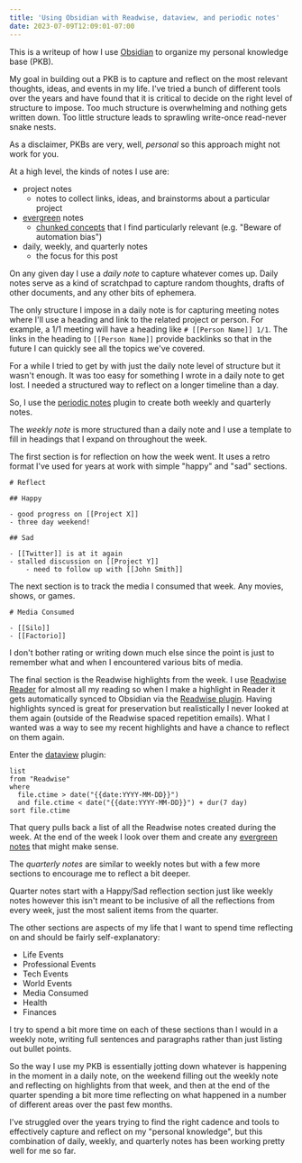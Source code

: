 ```yaml
---
title: 'Using Obsidian with Readwise, dataview, and periodic notes'
date: 2023-07-09T12:09:01-07:00
---
```


This is a writeup of how I use [Obsidian](https://obsidian.md/) to organize my personal knowledge base (PKB).

My goal in building out a PKB is to capture and reflect on the most relevant thoughts, ideas, and events in my life. I've tried a bunch of different tools over the years and have found that it is critical to decide on the right level of structure to impose. Too much structure is overwhelming and nothing gets written down. Too little structure leads to sprawling write-once read-never snake nests.

As a disclaimer, PKBs are very, well, _personal_ so this approach might not work for you.

At a high level, the kinds of notes I use are:

- project notes
  - notes to collect links, ideas, and brainstorms about a particular project
- [evergreen](https://notes.andymatuschak.org/Evergreen_notes) notes
  - [chunked concepts](<https://en.wikipedia.org/wiki/Chunking_(psychology)>) that I find particularly relevant (e.g. "Beware of automation bias")
- daily, weekly, and quarterly notes
  - the focus for this post

On any given day I use a _daily note_ to capture whatever comes up. Daily notes serve as a kind of scratchpad to capture random thoughts, drafts of other documents, and any other bits of ephemera.

The only structure I impose in a daily note is for capturing meeting notes where I'll use a heading and link to the related project or person. For example, a 1/1 meeting will have a heading like `# [[Person Name]] 1/1`. The links in the heading to `[[Person Name]]` provide backlinks so that in the future I can quickly see all the topics we've covered.

For a while I tried to get by with just the daily note level of structure but it wasn't enough. It was too easy for something I wrote in a daily note to get lost. I needed a structured way to reflect on a longer timeline than a day.

So, I use the [periodic notes](https://github.com/liamcain/obsidian-periodic-notes/) plugin to create both weekly and quarterly notes.

The _weekly note_ is more structured than a daily note and I use a template to fill in headings that I expand on throughout the week.

The first section is for reflection on how the week went. It uses a retro format I've used for years at work with simple "happy" and "sad" sections.

```
# Reflect

## Happy

- good progress on [[Project X]]
- three day weekend!

## Sad

- [[Twitter]] is at it again
- stalled discussion on [[Project Y]]
    - need to follow up with [[John Smith]]
```

The next section is to track the media I consumed that week. Any movies, shows, or games.

```
# Media Consumed

- [[Silo]]
- [[Factorio]]
```

I don't bother rating or writing down much else since the point is just to remember what and when I encountered various bits of media.

The final section is the Readwise highlights from the week. I use [Readwise Reader](https://readwise.io/read) for almost all my reading so when I make a highlight in Reader it gets automatically synced to Obsidian via the [Readwise plugin](https://github.com/readwiseio/obsidian-readwise). Having highlights synced is great for preservation but realistically I never looked at them again (outside of the Readwise spaced repetition emails). What I wanted was a way to see my recent highlights and have a chance to reflect on them again.

Enter the [dataview](https://github.com/blacksmithgu/obsidian-dataview) plugin:

```
list
from "Readwise"
where
  file.ctime > date("{{date:YYYY-MM-DD}}")
  and file.ctime < date("{{date:YYYY-MM-DD}}") + dur(7 day)
sort file.ctime
```

That query pulls back a list of all the Readwise notes created during the week. At the end of the week I look over them and create any [evergreen notes](https://notes.andymatuschak.org/Evergreen_notes) that might make sense.

The _quarterly notes_ are similar to weekly notes but with a few more sections to encourage me to reflect a bit deeper.

Quarter notes start with a Happy/Sad reflection section just like weekly notes however this isn't meant to be inclusive of all the reflections from every week, just the most salient items from the quarter.

The other sections are aspects of my life that I want to spend time reflecting on and should be fairly self-explanatory:

- Life Events
- Professional Events
- Tech Events
- World Events
- Media Consumed
- Health
- Finances

I try to spend a bit more time on each of these sections than I would in a weekly note, writing full sentences and paragraphs rather than just listing out bullet points.

So the way I use my PKB is essentially jotting down whatever is happening in the moment in a daily note, on the weekend filling out the weekly note and reflecting on highlights from that week, and then at the end of the quarter spending a bit more time reflecting on what happened in a number of different areas over the past few months.

I've struggled over the years trying to find the right cadence and tools to effectively capture and reflect on my "personal knowledge", but this combination of daily, weekly, and quarterly notes has been working pretty well for me so far.
